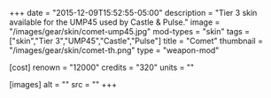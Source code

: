 +++
date = "2015-12-09T15:52:55-05:00"
description = "Tier 3 skin available for the UMP45 used by Castle & Pulse."
image = "/images/gear/skin/comet-ump45.jpg"
mod-types = "skin"
tags = ["skin","Tier 3","UMP45","Castle","Pulse"]
title = "Comet"
thumbnail = "/images/gear/skin/comet-th.png"
type = "weapon-mod"

[cost]
  renown = "12000"
  credits = "320"
  units = ""

[images]
  alt = ""
  src = ""
+++
